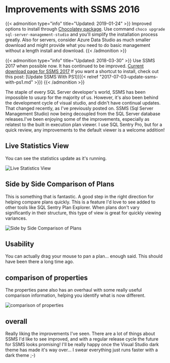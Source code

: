 # Improvements with SSMS 2016


{{&lt; admonition type=&#34;info&#34; title=&#34;Updated: 2019-01-24&#34; &gt;}}
Improved options to install through [Chocolatey package](http://bit.ly/2FYyNdS). Use command `choco upgrade sql-server-management-studio` and you&#39;ll simplify the installation process greatly.
Also for servers, consider Azure Data Studio as much smaller download and might provide what you need to do basic management without a length install and download.
{{&lt; /admonition &gt;}}

{{&lt; admonition type=&#34;info&#34; title=&#34;Updated: 2018-03-30&#34; &gt;}}
Use SSMS 2017 when possible now. It has continued to be improved. [Current download page for SSMS 2017](http://bit.ly/2uvpSMG)
If you want a shortcut to install, check out this post: [Update SSMS With PS1]({{&lt; relref &#34;2017-07-03-update-ssms-with-ps1.md&#34; &gt;}})
{{&lt; /admonition &gt;}}

The staple of every SQL Server developer&#39;s world, SSMS has been impossible to usurp for the majority of us. However, it&#39;s also been behind the development cycle of visual studio, and didn&#39;t have continual updates. That changed recently, as I&#39;ve previously posted on. SSMS (Sql Server Management Studio) now being decoupled from the SQL Server database releases.I&#39;ve been enjoying some of the improvements, especially as relatest to the built in execution plan viewer. I use SQL Sentry Pro, but for a quick review, any improvements to the default viewer is a welcome addition!

## Live Statistics View

You can see the statistics update as it&#39;s running.

![Live Statistics View](/images/live-statistics-view.png)

## Side by Side Comparison of Plans

This is something that is fantastic. A good step in the right direction for helping compare plans quickly. This is a feature I&#39;d love to see added to other tools like SQL Sentry Plan Explorer.  When plans don&#39;t vary significantly in their structure, this type of view is great for quickly viewing variances.

![Side by Side Comparison of Plans](/images/side-by-side-comparison-of-plans.png)

## Usability

You can actually drag your mouse to pan a plan... enough said. This should have been there a long time ago.

## comparison of properties

The properties pane also has an overhaul with some really useful comparison information, helping you identify what is now different.

![comparison of properties](/images/comparison-of-properties.png)

## overall

Really liking the improvements I&#39;ve seen. There are a lot of things about SSMS I&#39;d like to see improved, and with a regular release cycle the future for SSMS looks promising!
I&#39;ll be really happy once the Visual Studio dark theme has made it&#39;s way over... I swear everything just runs faster with a dark theme ;-)

